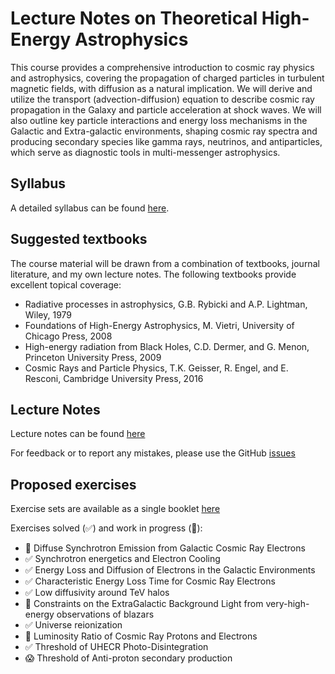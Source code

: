 # Lecture Notes on Theoretical High-Energy Astrophysics 

This course provides a comprehensive introduction to cosmic ray physics and astrophysics, covering the propagation of charged particles in turbulent magnetic fields, with diffusion as a natural implication. We will derive and utilize the transport (advection-diffusion) equation to describe cosmic ray propagation in the Galaxy and particle acceleration at shock waves. We will also outline key particle interactions and energy loss mechanisms in the Galactic and Extra-galactic environments, shaping cosmic ray spectra and producing secondary species like gamma rays, neutrinos, and antiparticles, which serve as diagnostic tools in multi-messenger astrophysics.

## Syllabus

A detailed syllabus can be found [here](#).

## Suggested textbooks

The course material will be drawn from a combination of textbooks, journal literature, and my own lecture notes. The following textbooks provide excellent topical coverage:

- Radiative processes in astrophysics, G.B. Rybicki and A.P. Lightman, Wiley, 1979
- Foundations of High-Energy Astrophysics, M. Vietri, University of Chicago Press, 2008
- High-energy radiation from Black Holes, C.D. Dermer, and G. Menon, Princeton University Press, 2009
- Cosmic Rays and Particle Physics, T.K. Geisser, R. Engel, and E. Resconi, Cambridge University Press, 2016

## Lecture Notes

Lecture notes can be found [here](https://carmeloevoli.github.io/heath-2324/files/CEvoli_HEATh24_lectures.pdf)

For feedback or to report any mistakes, please use the GitHub [issues](https://github.com/carmeloevoli/heath-2324/issues)

## Proposed exercises

Exercise sets are available as a single booklet [here](https://carmeloevoli.github.io/heath-2324/files/CEvoli_HEATh24_exercises.pdf)

Exercises solved (✅) and work in progress (🤔):

- 🤔 Diffuse Synchrotron Emission from Galactic Cosmic Ray Electrons
- ✅ Synchrotron energetics and Electron Cooling
- ✅ Energy Loss and Diffusion of Electrons in the Galactic Environments
- ✅ Characteristic Energy Loss Time for Cosmic Ray Electrons
- ✅ Low diffusivity around TeV halos
- 🤔 Constraints on the ExtraGalactic Background Light from very-high-energy observations of blazars
- ✅ Universe reionization
- 🤔 Luminosity Ratio of Cosmic Ray Protons and Electrons
- ✅ Threshold of UHECR Photo-Disintegration
- 😱 Threshold of Anti-proton secondary production
